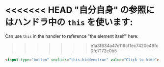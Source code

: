 <<<<<<< HEAD
"自分自身" の参照にはハンドラ中の `this` を使います:
=======
Can use `this` in the handler to reference "the element itself" here:
>>>>>>> e1a3f634a47c119cf1ec7420c49fc0fc7172c0b5

```html run height=50
<input type="button" onclick="this.hidden=true" value="Click to hide">
```
